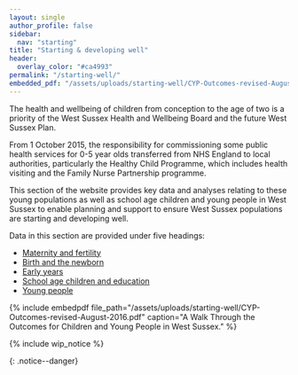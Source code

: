 ```yaml
---
layout: single
author_profile: false
sidebar:
  nav: "starting"
title: "Starting & developing well"
header:
  overlay_color: "#ca4993"
permalink: "/starting-well/"
embedded_pdf: "/assets/uploads/starting-well/CYP-Outcomes-revised-August-2016.pdf"
---
```

The health and wellbeing of children from conception to the age of two is a priority of the West Sussex Health and Wellbeing Board and the future West Sussex Plan.

From 1 October 2015, the responsibility for commissioning some public health services for 0-5 year olds transferred from NHS England to local authorities, particularly the Healthy Child Programme, which includes health visiting and the Family Nurse Partnership programme.

This section of the website provides key data and analyses relating to these young populations as well as school age children and young people in West Sussex to enable planning and support to ensure West Sussex populations are starting and developing well.

Data in this section are provided under five headings:
* [Maternity and fertility](/starting-well/maternity-and-fertility/)
* [Birth and the newborn](/starting-well/birth-newborn/)
* [Early years](/starting-well/early-years/)
* [School age children and education](/starting-well/education-children/)
* [Young people](/starting-well/young-people/)

{% include embedpdf file_path="/assets/uploads/starting-well/CYP-Outcomes-revised-August-2016.pdf" caption="A Walk Through the Outcomes for Children and Young People in West Sussex." %}

{% include wip_notice %}

{: .notice--danger}
